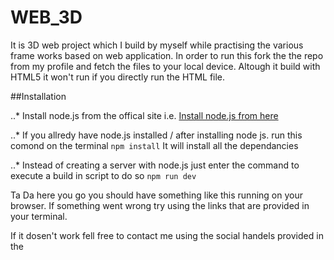 # WEB_3D
It is 3D web project which I build by myself while practising the various frame works based on web application.
In order to run this
fork the the repo from my profile and fetch the files to your local device.
Altough it build with HTML5 it won't run if you directly run the HTML file.

##Installation

..* Install node.js from the offical site i.e.
[Install node.js from here](https://nodejs.org/en/)


..* If you allredy have node.js installed / after installing node js.
run this comond on the terminal
`npm install`
It will install all the dependancies

..* Instead of creating a server with node.js just enter the command to execute a build in script to do so
`npm run dev`

Ta Da here you go you should have something like this running on your browser.
If something went wrong try using the links that are provided in your terminal.

If it dosen't work fell free to contact me using the social handels provided in the 
